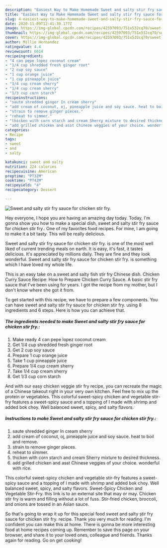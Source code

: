 ```yaml
---
description: "Easiest Way to Make Homemade Sweet and salty stir fry sauce for chicken stir fry."
title: "Easiest Way to Make Homemade Sweet and salty stir fry sauce for chicken stir fry."
slug: 4-easiest-way-to-make-homemade-sweet-and-salty-stir-fry-sauce-for-chicken-stir-fry
date: 2020-11-09T12:41:39.177Z
image: https://img-global.cpcdn.com/recipes/42597093/751x532cq70/sweet-and-salty-stir-fry-sauce-for-chicken-stir-fry-recipe-main-photo.jpg
thumbnail: https://img-global.cpcdn.com/recipes/42597093/751x532cq70/sweet-and-salty-stir-fry-sauce-for-chicken-stir-fry-recipe-main-photo.jpg
cover: https://img-global.cpcdn.com/recipes/42597093/751x532cq70/sweet-and-salty-stir-fry-sauce-for-chicken-stir-fry-recipe-main-photo.jpg
author: Millie Hernandez
ratingvalue: 4.4
reviewcount: 6014
recipeingredient:
- "4 can pepe lopez coconut cream"
- "1/4 cup shredded fresh ginger root"
- "2 cup soy sauce"
- "1 cup orange juice"
- "1 cup pineapple juice"
- "1/4 cup cream sherry"
- "1/4 cup cream sherry"
- "1/3 cup corn starch"
recipeinstructions:
- "saute shredded ginger In cream sherry"
- "add cream of coconut, oj, pineapple juice and soy sauce. heat to boil and remove."
- "strain to remove ginger pieces."
- "reheat to simmer."
- "thicken with corn starch and cream Sherry mixture to desired thickness."
- "add grilled chicken and asst Chinese veggies of your choice. wonderful with rice."
categories:
- Recipe
tags:
- sweet
- and
- salty

katakunci: sweet and salty 
nutrition: 224 calories
recipecuisine: American
preptime: "PT32M"
cooktime: "PT42M"
recipeyield: "4"
recipecategory: Dessert

---
```



![Sweet and salty stir fry sauce for chicken stir fry.](https://img-global.cpcdn.com/recipes/42597093/751x532cq70/sweet-and-salty-stir-fry-sauce-for-chicken-stir-fry-recipe-main-photo.jpg)

Hey everyone, I hope you are having an amazing day today. Today, I'm gonna show you how to make a special dish, sweet and salty stir fry sauce for chicken stir fry.. One of my favorites food recipes. For mine, I am going to make it a bit tasty. This will be really delicious.

Sweet and salty stir fry sauce for chicken stir fry. is one of the most well liked of current trending meals on earth. It is easy, it's fast, it tastes delicious. It's appreciated by millions daily. They are fine and they look wonderful. Sweet and salty stir fry sauce for chicken stir fry. is something which I have loved my whole life.

This is an easy take on a sweet and salty fish stir fry Chinese dish. Chicken Curry Sauce Recipe: How to Prepare Chicken Curry Sauce. A basic stir fry sauce that I&#39;ve been using for years. I got the recipe from my mother, but I don&#39;t know where she got it from.


To get started with this recipe, we have to prepare a few components. You can have sweet and salty stir fry sauce for chicken stir fry. using 8 ingredients and 6 steps. Here is how you can achieve that.

<!--inarticleads1-->

##### The ingredients needed to make Sweet and salty stir fry sauce for chicken stir fry.:

1. Make ready 4 can pepe lopez coconut cream
1. Get 1/4 cup shredded fresh ginger root
1. Get 2 cup soy sauce
1. Prepare 1 cup orange juice
1. Take 1 cup pineapple juice
1. Prepare 1/4 cup cream sherry
1. Take 1/4 cup cream sherry
1. Get 1/3 cup corn starch


And with our easy chicken veggie stir fry recipe, you can recreate the magic of a Chinese takeout right in your very own kitchen. Feel free to mix up the protein or vegetables. This colorful sweet-spicy chicken and vegetable stir-fry features a sweet-spicy sauce and a topping of I made with shrimp and added bok choy. Well balanced sweet, spicy, and salty flavors. 

<!--inarticleads2-->

##### Instructions to make Sweet and salty stir fry sauce for chicken stir fry.:

1. saute shredded ginger In cream sherry
1. add cream of coconut, oj, pineapple juice and soy sauce. heat to boil and remove.
1. strain to remove ginger pieces.
1. reheat to simmer.
1. thicken with corn starch and cream Sherry mixture to desired thickness.
1. add grilled chicken and asst Chinese veggies of your choice. wonderful with rice.


This colorful sweet-spicy chicken and vegetable stir-fry features a sweet-spicy sauce and a topping of I made with shrimp and added bok choy. Well balanced sweet, spicy, and salty flavors. Sweet-Spicy Chicken and Vegetable Stir-Fry. this link is to an external site that may or may. Chicken stir fry is warm and filling without a lot of fuss. Stir-fried chicken, broccoli, and onions are tossed in an Asian sauce. 

So that's going to wrap it up for this special food sweet and salty stir fry sauce for chicken stir fry. recipe. Thank you very much for reading. I'm confident you can make this at home. There is gonna be more interesting food at home recipes coming up. Remember to save this page on your browser, and share it to your loved ones, colleague and friends. Thanks again for reading. Go on get cooking!
